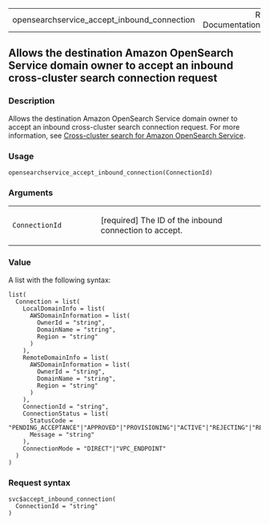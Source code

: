 <table style="width: 100%;">
<tbody>
<tr class="odd">
<td>opensearchservice_accept_inbound_connection</td>
<td style="text-align: right;">R Documentation</td>
</tr>
</tbody>
</table>

## Allows the destination Amazon OpenSearch Service domain owner to accept an inbound cross-cluster search connection request

### Description

Allows the destination Amazon OpenSearch Service domain owner to accept
an inbound cross-cluster search connection request. For more
information, see [Cross-cluster search for Amazon OpenSearch
Service](https://docs.aws.amazon.com/opensearch-service/latest/developerguide/cross-cluster-search.html).

### Usage

    opensearchservice_accept_inbound_connection(ConnectionId)

### Arguments

<table>
<colgroup>
<col style="width: 35%" />
<col style="width: 65%" />
</colgroup>
<tbody>
<tr class="odd">
<td><code
id="opensearchservice_accept_inbound_connection_:_ConnectionId">ConnectionId</code></td>
<td><p>[required] The ID of the inbound connection to accept.</p></td>
</tr>
</tbody>
</table>

### Value

A list with the following syntax:

    list(
      Connection = list(
        LocalDomainInfo = list(
          AWSDomainInformation = list(
            OwnerId = "string",
            DomainName = "string",
            Region = "string"
          )
        ),
        RemoteDomainInfo = list(
          AWSDomainInformation = list(
            OwnerId = "string",
            DomainName = "string",
            Region = "string"
          )
        ),
        ConnectionId = "string",
        ConnectionStatus = list(
          StatusCode = "PENDING_ACCEPTANCE"|"APPROVED"|"PROVISIONING"|"ACTIVE"|"REJECTING"|"REJECTED"|"DELETING"|"DELETED",
          Message = "string"
        ),
        ConnectionMode = "DIRECT"|"VPC_ENDPOINT"
      )
    )

### Request syntax

    svc$accept_inbound_connection(
      ConnectionId = "string"
    )
